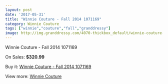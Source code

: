 ```yaml
---
layout: post
date: '2017-05-31'
title: "Winnie Couture - Fall 2014 1071169"
category: Winnie Couture
tags: ["winnie","couture","fall","granddressy"]
image: http://img.granddressy.com/4070-thickbox_default/winnie-couture-fall-2014-1071169.jpg
---
```

Winnie Couture - Fall 2014 1071169

On Sales: **$320.99**
<a href="https://www.granddressy.com/en/winnie-couture/3441-winnie-couture-fall-2014-1071169.html"><amp-img layout="responsive" width="600" height="600" src="//img.granddressy.com/4070-thickbox_default/winnie-couture-fall-2014-1071169.jpg" alt="Winnie Couture - Fall 2014 1071169 0" /></a>

Buy it: [Winnie Couture - Fall 2014 1071169](https://www.granddressy.com/en/winnie-couture/3441-winnie-couture-fall-2014-1071169.html "Winnie Couture - Fall 2014 1071169")

View more: [Winnie Couture](https://www.granddressy.com/en/179-winnie-couture "Winnie Couture")